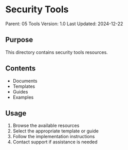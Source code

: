 # Security Tools
Parent: 05 Tools
Version: 1.0
Last Updated: 2024-12-22

## Purpose
This directory contains security tools resources.

## Contents
- Documents
- Templates
- Guides
- Examples

## Usage
1. Browse the available resources
2. Select the appropriate template or guide
3. Follow the implementation instructions
4. Contact support if assistance is needed
